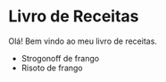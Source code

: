 # Livro de Receitas

Olá! Bem vindo ao meu livro de receitas.

 - Strogonoff de frango
 - Risoto de frango
